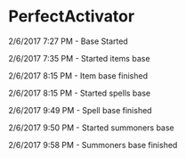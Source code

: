 # PerfectActivator

2/6/2017 7:27 PM - Base Started

2/6/2017 7:35 PM - Started items base

2/6/2017 8:15 PM - Item base finished

2/6/2017 8:15 PM - Started spells base

2/6/2017 9:49 PM - Spell base finished

2/6/2017 9:50 PM - Started summoners base

2/6/2017 9:58 PM - Summoners base finished

